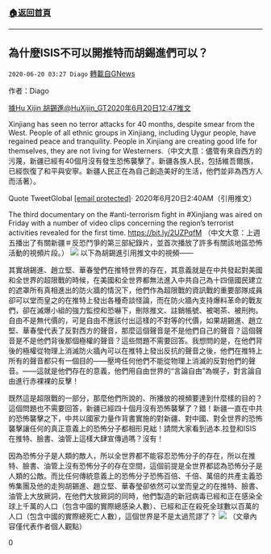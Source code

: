 ###  [:house:返回首頁](https://github.com/ourhimalayas/txt)
---

## 為什麼ISIS不可以開推特而胡錫進們可以？
`2020-06-20 03:27 Diago` [轉載自GNews](https://gnews.org/zh-hant/240000/)

作者：Diago



[據Hu Xijin 胡錫進@HuXijin\_GT2020年6月20日12:47推文](https://twitter.com/HuXijin_GT)

Xinjiang has seen no terror attacks for 40 months, despite smear from the West. People of all ethnic groups in Xinjiang, including Uygur people, have regained peace and tranquility. People in Xinjiang are creating good life for themselves, they are not living for Westerners.（中文大意：儘管有來自西方的污蔑，新疆已經有40個月沒有發生恐怖襲擊了。新疆各族人民，包括維吾爾族，已經恢復了和平與安寧。新疆人民正在為自己創造美好的生活，他們並非為西方人而活著）。

Quote TweetGlobal [\[email protected\]](/cdn-cgi/l/email-protection)· 2020年6月20日2:40AM（引用推文）

The third documentary on the #anti-terrorism fight in #Xinjiang was aired on Friday with a number of video clips concerning the region’s terrorist activities revealed for the first time. https://bit.ly/2UZPqfM （中文大意：上週五播出了有關新疆＃反恐鬥爭的第三部紀錄片，並首次播放了許多有關該地區恐怖活動的視頻片段。）
![](https://gnews.org/wp-content/uploads/2020/06/捕获-3.jpg)
以下為胡錫進引用推文中的視頻——

其實胡錫進、趙立堅、華春瑩們在推特世界的存在，其意義就是在中共發起對美國和全世界的超限戰的時候，在美國和全世界都無法進入中共自己為十四億國民建立的遮罩所有真相進出的防火牆的情況下，他們作為超限戰的資訊戰的重要部隊成員卻可以堂而皇之的在推特上發出各種奇談怪論，而在防火牆內支持爆料革命的戰友們，卻在滅爆小組的強力監控和恐嚇下，刪除推文、註銷帳號、被喝茶、被刑拘。自由不是無代價的，可是自由不應該付出這樣的不對等的代價，如果胡錫進、趙立堅、華春瑩代表了反對西方的聲音，那麼這個聲音是不是他們自己的聲音？這個聲音是不是他們背後那個極權的聲音？這些問題不需要回答。我想問的是，在他們背後的極權從物理上消滅防火牆內可以在推特上發出反抗的聲音之後，他們在推特上所有的聲音都只有一個目的——壓垮任何他們不能從物理上消滅的反對他們的聲音。——這就是他們存在的意義，他們用自由世界的“言論自由”為幌子，對言論自由進行赤裸裸的反擊！

既然這是超限戰的一部分，那麼他們所說的、所播放的視頻要達到什麼樣的目的？這個問題也不需要回答，新疆已經四十個月沒有恐怖襲擊了？錯！新疆一直在中共的恐怖襲擊之下，中共以國家力量作背書實施的對新疆、對中國、對全世界的恐怖襲擊讓任何的真正意義上的恐怖分子都相形見絀！請問大家看到過本.拉登和ISIS在推特、臉書、油管上這樣大肆宣傳過嗎？沒有！

因為恐怖分子是人類的敵人，所以全世界都不能容忍恐怖分子的存在，所以在推特、臉書、油管上沒有恐怖分子的存在空間，這個前提是全世界都認為恐怖分子是人類的公敵。而比任何傳統意義上的恐怖分子恐怖百倍、千倍、萬倍的共產主義恐怖集團及他的走狗胡錫進、趙立堅、華春瑩卻依然可以堂而皇之的在推特、臉書、油管上大放厥詞，在他們大放厥詞的同時，他們製造的新冠病毒已經和正在感染全球上千萬的人口（包含中國的實際總感染人數）、已經和正在殺死全球數以百萬的人口（包含中國的實際總死亡人數），這個世界是不是太過荒謬了？
![](https://gnews.org/wp-content/uploads/2020/06/maxresdefault-8.jpg)
（文章內容僅代表作者個人觀點）

0
